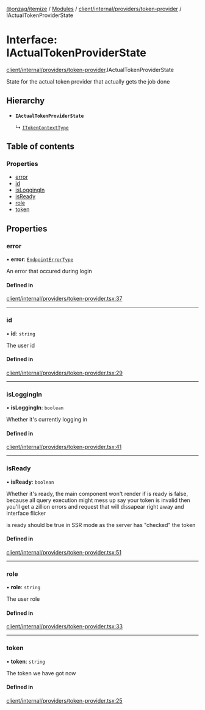 [@onzag/itemize](../README.md) / [Modules](../modules.md) / [client/internal/providers/token-provider](../modules/client_internal_providers_token_provider.md) / IActualTokenProviderState

# Interface: IActualTokenProviderState

[client/internal/providers/token-provider](../modules/client_internal_providers_token_provider.md).IActualTokenProviderState

State for the actual token provider that actually
gets the job done

## Hierarchy

- **`IActualTokenProviderState`**

  ↳ [`ITokenContextType`](client_internal_providers_token_provider.ITokenContextType.md)

## Table of contents

### Properties

- [error](client_internal_providers_token_provider.IActualTokenProviderState.md#error)
- [id](client_internal_providers_token_provider.IActualTokenProviderState.md#id)
- [isLoggingIn](client_internal_providers_token_provider.IActualTokenProviderState.md#isloggingin)
- [isReady](client_internal_providers_token_provider.IActualTokenProviderState.md#isready)
- [role](client_internal_providers_token_provider.IActualTokenProviderState.md#role)
- [token](client_internal_providers_token_provider.IActualTokenProviderState.md#token)

## Properties

### error

• **error**: [`EndpointErrorType`](../modules/base_errors.md#endpointerrortype)

An error that occured during login

#### Defined in

[client/internal/providers/token-provider.tsx:37](https://github.com/onzag/itemize/blob/a24376ed/client/internal/providers/token-provider.tsx#L37)

___

### id

• **id**: `string`

The user id

#### Defined in

[client/internal/providers/token-provider.tsx:29](https://github.com/onzag/itemize/blob/a24376ed/client/internal/providers/token-provider.tsx#L29)

___

### isLoggingIn

• **isLoggingIn**: `boolean`

Whether it's currently logging in

#### Defined in

[client/internal/providers/token-provider.tsx:41](https://github.com/onzag/itemize/blob/a24376ed/client/internal/providers/token-provider.tsx#L41)

___

### isReady

• **isReady**: `boolean`

Whether it's ready, the main component won't render
if is ready is false, because all query execution might mess up
say your token is invalid then you'll get a zillion errors and request
that will dissapear right away and interface flicker

is ready should be true in SSR mode as the server has "checked"
the token

#### Defined in

[client/internal/providers/token-provider.tsx:51](https://github.com/onzag/itemize/blob/a24376ed/client/internal/providers/token-provider.tsx#L51)

___

### role

• **role**: `string`

The user role

#### Defined in

[client/internal/providers/token-provider.tsx:33](https://github.com/onzag/itemize/blob/a24376ed/client/internal/providers/token-provider.tsx#L33)

___

### token

• **token**: `string`

The token we have got now

#### Defined in

[client/internal/providers/token-provider.tsx:25](https://github.com/onzag/itemize/blob/a24376ed/client/internal/providers/token-provider.tsx#L25)
